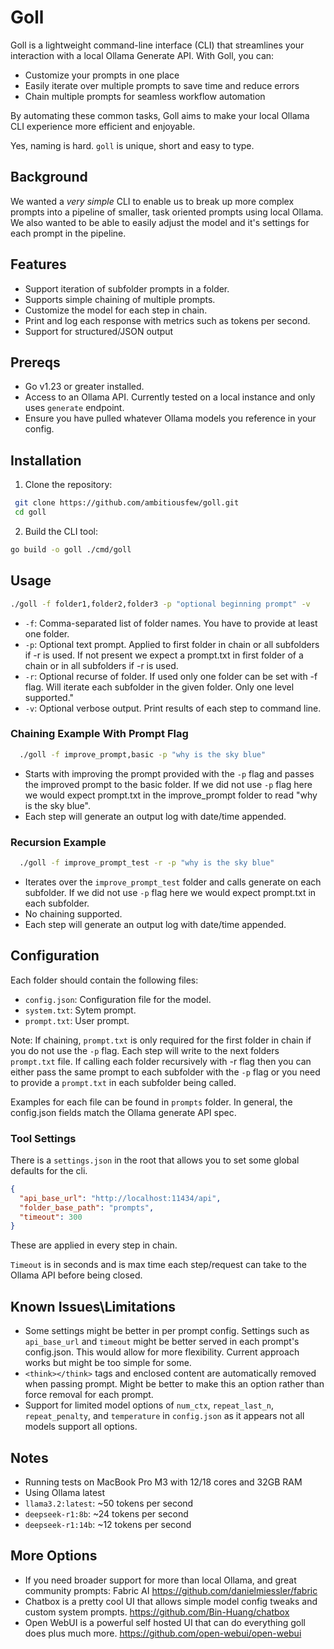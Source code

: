 # Goll

Goll is a lightweight command-line interface (CLI) that streamlines your interaction with a local Ollama Generate API. With Goll, you can:

* Customize your prompts in one place
* Easily iterate over multiple prompts to save time and reduce errors
* Chain multiple prompts for seamless workflow automation

By automating these common tasks, Goll aims to make your local Ollama CLI experience more efficient and enjoyable.

Yes, naming is hard. `goll` is unique, short and easy to type.

## Background

 We wanted a *very simple* CLI to enable us to break up more complex prompts into a pipeline of smaller, task oriented prompts using local Ollama. We also wanted to be able to easily adjust the model and it's settings for each prompt in the pipeline.

## Features

* Support iteration of subfolder prompts in a folder.
* Supports simple chaining of multiple prompts.
* Customize the model for each step in chain.
* Print and log each response with metrics such as tokens per second.
* Support for structured/JSON output

## Prereqs

* Go v1.23 or greater installed.
* Access to an Ollama API.  Currently tested on a local instance and only uses `generate` endpoint.
* Ensure you have pulled whatever Ollama models you reference in your config.  

## Installation

1. Clone the repository:
  
  ```sh
   git clone https://github.com/ambitiousfew/goll.git
   cd goll
  ```
  
2. Build the CLI tool:

  ```sh
  go build -o goll ./cmd/goll
  ```

## Usage

  ```sh
  ./goll -f folder1,folder2,folder3 -p "optional beginning prompt" -v
  ```

* `-f`: Comma-separated list of folder names.  You have to provide at least one folder.
* `-p`: Optional text prompt.  Applied to first folder in chain or all subfolders if -r is used.  If not present we expect a prompt.txt in first folder of a chain or in all subfolders if -r is used.
* `-r`: Optional recurse of folder. If used only one folder can be set with -f flag.  Will iterate each subfolder in the given folder.  Only one level supported."
* `-v`: Optional verbose output. Print results of each step to command line.

### Chaining Example With Prompt Flag

```sh
  ./goll -f improve_prompt,basic -p "why is the sky blue"
```

* Starts with improving the prompt provided with the `-p` flag and passes the improved prompt to the basic folder.  If we did not use `-p` flag here we would expect prompt.txt in the improve_prompt folder to read "why is the sky blue".
* Each step will generate an output log with date/time appended.

### Recursion Example

```sh
  ./goll -f improve_prompt_test -r -p "why is the sky blue"
```

* Iterates over the `improve_prompt_test` folder and calls generate on each subfolder.  If we did not use `-p` flag here we would expect prompt.txt in each subfolder.
* No chaining supported.
* Each step will generate an output log with date/time appended.

## Configuration

Each folder should contain the following files:

* `config.json`: Configuration file for the model.
* `system.txt`: Sytem prompt.
* `prompt.txt`: User prompt.

Note:  If chaining, `prompt.txt` is only required for the first folder in chain if you do not use the `-p` flag.  Each step will write to the next folders `prompt.txt` file.  If calling each folder recursively with -r flag then you can either pass the same prompt to each subfolder with the `-p` flag or you need to provide a `prompt.txt` in each subfolder being called.

Examples for each file can be found in `prompts` folder.  In general, the config.json fields match the Ollama generate API spec.

### Tool Settings

There is a `settings.json` in the root that allows you to set some global defaults for the cli.

```json
{
  "api_base_url": "http://localhost:11434/api",
  "folder_base_path": "prompts",
  "timeout": 300
}
```

These are applied in every step in chain.  

`Timeout` is in seconds and is max time each step/request can take to the Ollama API before being closed.

## Known Issues\Limitations

* Some settings might be better in per prompt config.  Settings such as `api_base_url` and `timeout` might be better served in each prompt's config.json.  This would allow for more flexibility.  Current approach works but might be too simple for some.
* `<think></think>` tags and enclosed content are automatically removed when passing prompt.  Might be better to make this an option rather than force removal for each prompt.
* Support for limited model options of `num_ctx`, `repeat_last_n`, `repeat_penalty`, and `temperature` in `config.json` as it appears not all models support all options.

## Notes

* Running tests on MacBook Pro M3 with 12/18 cores and 32GB RAM
* Using Ollama latest
* `llama3.2:latest`: ~50 tokens per second
* `deepseek-r1:8b`: ~24 tokens per second
* `deepseek-r1:14b`: ~12 tokens per second

## More Options

* If you need broader support for more than local Ollama, and great community prompts: Fabric AI <https://github.com/danielmiessler/fabric>
* Chatbox is a pretty cool UI that allows simple model config tweaks and custom system prompts. <https://github.com/Bin-Huang/chatbox>
* Open WebUI is a powerful self hosted UI that can do everything goll does plus much more. <https://github.com/open-webui/open-webui>
